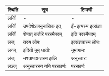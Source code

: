 | स्थिति | सूत्र | टिप्पणी |
| ----- | ------- | ------ |
| लजिँ | - | - |
| लजिँ | उपदेशेऽजनुनासिक इत् | इँ-इत्यस्य इत्संज्ञा |
| लजिँ | शेषात् कर्तरि परस्मैपदम् | इति परस्मैपदम् |
| लज् | तस्य लोपः | इत्संज्ञकस्य लोपः |
| लन्ज् | इदितो नुम् धातोः | नुमागामः |
| लंज् | नश्चापदान्तस्य झलि | अनुस्वारः |
| लञ्ज् | अनुस्वारस्य ययि परसवर्णः | परसवर्णः |
